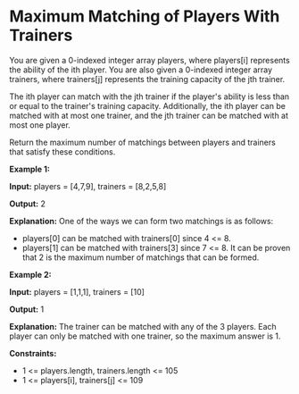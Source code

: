 # Maximum Matching of Players With Trainers
You are given a 0-indexed integer array players, where players[i] represents the ability of the ith player. You are also given a 0-indexed integer array trainers, where trainers[j] represents the training capacity of the jth trainer.

The ith player can match with the jth trainer if the player's ability is less than or equal to the trainer's training capacity. Additionally, the ith player can be matched with at most one trainer, and the jth trainer can be matched with at most one player.

Return the maximum number of matchings between players and trainers that satisfy these conditions.

**Example 1:**

**Input:** players = [4,7,9], trainers = [8,2,5,8]

**Output:** 2

**Explanation:**
One of the ways we can form two matchings is as follows:
- players[0] can be matched with trainers[0] since 4 <= 8.
- players[1] can be matched with trainers[3] since 7 <= 8.
It can be proven that 2 is the maximum number of matchings that can be formed.

**Example 2:**

**Input:** players = [1,1,1], trainers = [10]

**Output:** 1

**Explanation:**
The trainer can be matched with any of the 3 players.
Each player can only be matched with one trainer, so the maximum answer is 1.
 

**Constraints:**

* 1 <= players.length, trainers.length <= 105
* 1 <= players[i], trainers[j] <= 109
 
